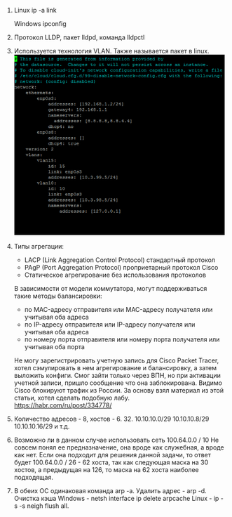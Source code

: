 1.  Linux ip -a link
  
    Windows ipconfig

2.  Протокол LLDP, пакет lldpd, команда lldpctl

3.  Используется технология VLAN. Также называется пакет в linux.
    ![screenshot](https://github.com/gorinich666/netology.devops/blob/main/3.7.3.png?raw=true)

4.  Типы агрегации:    
      * LACP (Link Aggregation Control Protocol) стандартный протокол
      * PAgP (Port Aggregation Protocol) проприетарный протокол Cisco
      * Статическое агрегирование без использования протоколов
      
    В зависимости от модели коммутатора, могут поддерживаться такие методы балансировки:
      * по MAC-адресу отправителя или MAC-адресу получателя или учитывая оба адреса
      * по IP-адресу отправителя или IP-адресу получателя или учитывая оба адреса
      * по номеру порта отправителя или номеру порта получателя или учитывая оба порта
    
    Не могу зарегистрировать учетную запись для Cisco Packet Tracer, хотел сэмулировать в нем агрегирование и балансировку, а затем выложить конфиги. Смог зайти только  через ВПН, но при активации учетной записи, пришло сообщение что она заблокирована. Видимо Cisco блокируют трафик из России. За основу взял материал из этой статьи, хотел сделать подобную лабу. https://habr.com/ru/post/334778/        
    
5.  Количество адресов - 8, хостов - 6. 32. 10.10.10.0/29 10.10.10.8/29 10.10.10.16/29 и т.д.

6.  Возможно ли в данном случае использовать сеть 100.64.0.0 / 10 Не совсем понял ее предназначение, она вроде как служебная, а вроде как нет. Если она подходит для    решения данной задачи, то ответ будет 100.64.0.0 / 26 - 62 хоста, так как следующая маска на 30 хостов, а предыдущая на 126, то маска на 62 хоста наиболее подходящая. 

7.  В обеих ОС одинаковая команда arp -a. Удалить адрес - arp -d. Очистка кэша Windows - netsh interface ip delete arpcache Linux - ip -s -s neigh flush all.    
